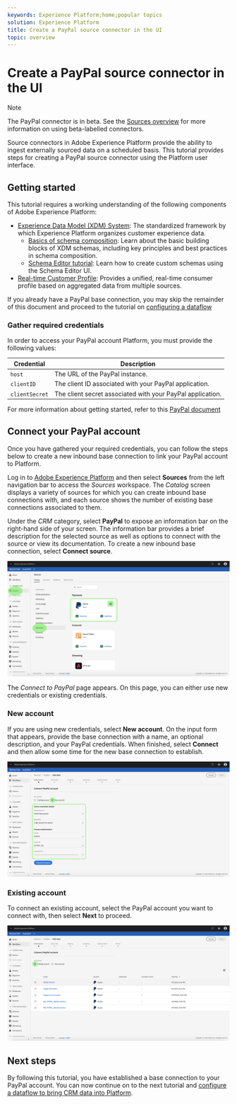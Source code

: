 ```yaml
---
keywords: Experience Platform;home;popular topics
solution: Experience Platform
title: Create a PayPal source connector in the UI
topic: overview
---
```


# Create a PayPal source connector in the UI

> [!NOTE]
> The PayPal connector is in beta. See the [Sources overview](../../../../home.md#terms-and-conditions) for more information on using beta-labelled connectors.

Source connectors in Adobe Experience Platform provide the ability to ingest externally sourced data on a scheduled basis. This tutorial provides steps for creating a PayPal source connector using the Platform user interface.

## Getting started

This tutorial requires a working understanding of the following components of Adobe Experience Platform:

*   [Experience Data Model (XDM) System](../../../../../xdm/home.md): The standardized framework by which Experience Platform organizes customer experience data.
    *   [Basics of schema composition](../../../../../xdm/schema/composition.md): Learn about the basic building blocks of XDM schemas, including key principles and best practices in schema composition.
    *   [Schema Editor tutorial](../../../../../xdm/tutorials/create-schema-ui.md): Learn how to create custom schemas using the Schema Editor UI.
*   [Real-time Customer Profile](../../../../../profile/home.md): Provides a unified, real-time consumer profile based on aggregated data from multiple sources.

If you already have a PayPal base connection, you may skip the remainder of this document and proceed to the tutorial on [configuring a dataflow](../../dataflow/payments.md)

### Gather required credentials

In order to access your PayPal account Platform, you must provide the following values:

| Credential | Description |
| ---------- | ----------- |
| `host` | The URL of the PayPal instance. |
| `clientID` | The client ID associated with your PayPal application. |
| `clientSecret` | The client secret associated with your PayPal application. |

For more information about getting started, refer to this [PayPal document](https://developer.paypal.com/docs/api/overview/#get-credentials)

## Connect your PayPal account

Once you have gathered your required credentials, you can follow the steps below to create a new inbound base connection to link your PayPal account to Platform.

Log in to <a href="https://platform.adobe.com" target="_blank">Adobe Experience Platform</a> and then select **Sources** from the left navigation bar to access the *Sources* workspace. The *Catalog* screen displays a variety of sources for which you can create inbound base connections with, and each source shows the number of existing base connections associated to them.

Under the *CRM* category, select **PayPal** to expose an information bar on the right-hand side of your screen. The information bar provides a brief description for the selected source as well as options to connect with the source or view its documentation. To create a new inbound base connection, select **Connect source**.

![catalog](../../../../images/tutorials/create/paypal/catalog.png)

The *Connect to PayPal* page appears. On this page, you can either use new credentials or existing credentials.

### New account

If you are using new credentials, select **New account**. On the input form that appears, provide the base connection with a name, an optional description, and your PayPal credentials. When finished, select **Connect** and then allow some time for the new base connection to establish.

![connect](../../../../images/tutorials/create/paypal/connect.png)

### Existing account

To connect an existing account, select the  PayPal account you want to connect with, then select **Next** to proceed.

![existing](../../../../images/tutorials/create/paypal/existing.png)

## Next steps

By following this tutorial, you have established a base connection to your PayPal account. You can now continue on to the next tutorial and [configure a dataflow to bring CRM data into Platform](../../dataflow/payments.md).